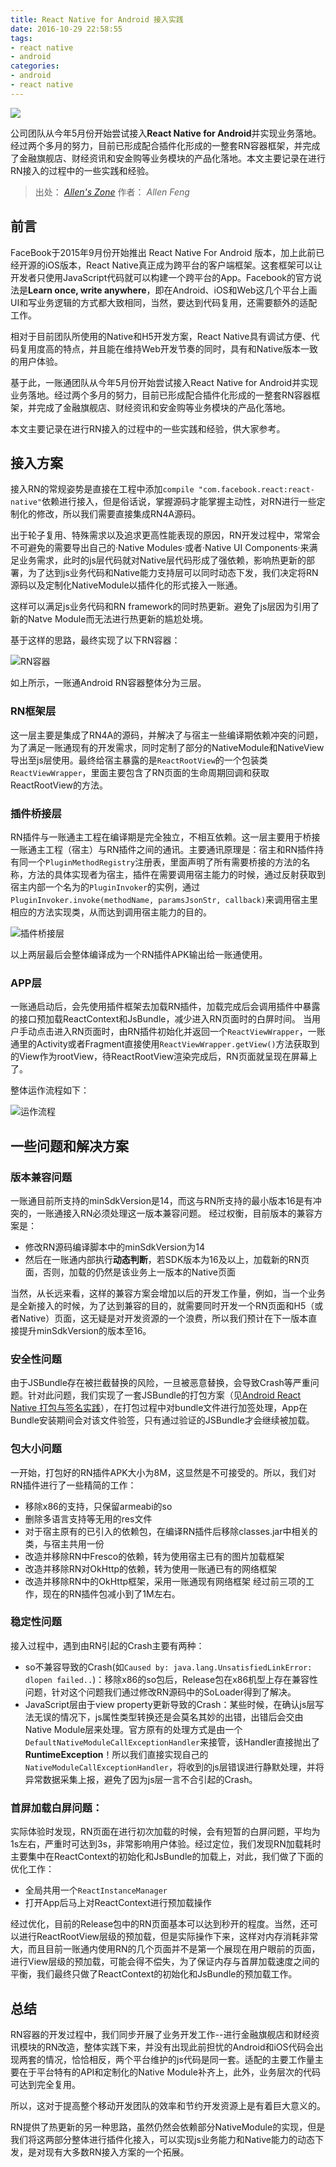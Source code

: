 ```yaml
---
title: React Native for Android 接入实践
date: 2016-10-29 22:58:55
tags:
- react native
- android
categories: 
- android
- react native
---
```


![](http://ww3.sinaimg.cn/large/006tNbRwgw1f9acb627x1j30ce09baau.jpg)

公司团队从今年5月份开始尝试接入**React Native for Android**并实现业务落地。经过两个多月的努力，目前已形成配合插件化形成的一整套RN容器框架，并完成了金融旗舰店、财经资讯和安金购等业务模块的产品化落地。本文主要记录在进行RN接入的过程中的一些实践和经验。

<!-- more -->

> 出处： *[Allen's Zone](http://allenfeng.com/)*
> 作者： *Allen Feng*

## 前言

FaceBook于2015年9月份开始推出 React Native For Android 版本，加上此前已经开源的iOS版本，React Native真正成为跨平台的客户端框架。这套框架可以让开发者只使用JavaScript代码就可以构建一个跨平台的App。Facebook的官方说法是**Learn once, write anywhere**，即在Android、iOS和Web这几个平台上画UI和写业务逻辑的方式都大致相同，当然，要达到代码复用，还需要额外的适配工作。

相对于目前团队所使用的Native和H5开发方案，React Native具有调试方便、代码复用度高的特点，并且能在维持Web开发节奏的同时，具有和Native版本一致的用户体验。

基于此，一账通团队从今年5月份开始尝试接入React Native for Android并实现业务落地。经过两个多月的努力，目前已形成配合插件化形成的一整套RN容器框架，并完成了金融旗舰店、财经资讯和安金购等业务模块的产品化落地。

本文主要记录在进行RN接入的过程中的一些实践和经验，供大家参考。

## 接入方案

接入RN的常规姿势是直接在工程中添加`compile "com.facebook.react:react-native"`依赖进行接入，但是俗话说，掌握源码才能掌握主动性，对RN进行一些定制化的修改，所以我们需要直接集成RN4A源码。

出于轮子复用、特殊需求以及追求更高性能表现的原因，RN开发过程中，常常会不可避免的需要导出自己的·Native Modules·或者·Native UI Components·来满足业务需求，此时的js层代码就对Native层代码形成了强依赖，影响热更新的部署，为了达到js业务代码和Native能力支持层可以同时动态下发，我们决定将RN源码以及定制化NativeModule以插件化的形式接入一账通。

这样可以满足js业务代码和RN framework的同时热更新。避免了js层因为引用了新的Natve Module而无法进行热更新的尴尬处境。

基于这样的思路，最终实现了以下RN容器：

![RN容器](http://ww3.sinaimg.cn/large/006tNbRwgw1f99jgtht6uj30zu1427c5.jpg)

如上所示，一账通Android RN容器整体分为三层。

### RN框架层
这一层主要是集成了RN4A的源码，并解决了与宿主一些编译期依赖冲突的问题，为了满足一账通现有的开发需求，同时定制了部分的NativeModule和NativeView导出至js层使用。最终给宿主暴露的是`ReactRootView`的一个包装类`ReactViewWrapper`，里面主要包含了RN页面的生命周期回调和获取ReactRootView的方法。

### 插件桥接层
RN插件与一账通主工程在编译期是完全独立，不相互依赖。这一层主要用于桥接一账通主工程（宿主）与RN插件之间的通讯。主要通讯原理是：宿主和RN插件持有同一个`PluginMethodRegistry`注册表，里面声明了所有需要桥接的方法的名称，方法的具体实现者为宿主，插件在需要调用宿主能力的时候，通过反射获取到宿主内部一个名为的`PluginInvoker`的实例，通过`PluginInvoker.invoke(methodName, paramsJsonStr, callback)`来调用宿主里相应的方法实现类，从而达到调用宿主能力的目的。

![插件桥接层](http://ww2.sinaimg.cn/large/006tNbRwgw1f99jic944lj31ai0u4tdc.jpg)

以上两层最后会整体编译成为一个RN插件APK输出给一账通使用。

### APP层
一账通启动后，会先使用插件框架去加载RN插件，加载完成后会调用插件中暴露的接口预加载ReactContext和JsBundle，减少进入RN页面时的白屏时间。
当用户手动点击进入RN页面时，由RN插件初始化并返回一个`ReactViewWrapper`，一账通里的Activity或者Fragment直接使用`ReactViewWrapper.getView()`方法获取到的View作为rootView，待ReactRootView渲染完成后，RN页面就呈现在屏幕上了。

整体运作流程如下：

![运作流程](http://ww4.sinaimg.cn/large/006tNbRwgw1f99jjdsfj8j30xi0n0wi8.jpg)

## 一些问题和解决方案

### 版本兼容问题
一账通目前所支持的minSdkVersion是14，而这与RN所支持的最小版本16是有冲突的，一账通接入RN必须处理这一版本兼容问题。
经过权衡，目前版本的兼容方案是：

- 修改RN源码编译脚本中的minSdkVersion为14
- 然后在一账通内部执行**动态判断**，若SDK版本为16及以上，加载新的RN页面，否则，加载的仍然是该业务上一版本的Native页面

当然，从长远来看，这样的兼容方案会增加以后的开发工作量，例如，当一个业务是全新接入的时候，为了达到兼容的目的，就需要同时开发一个RN页面和H5（或者Native）页面，这无疑是对开发资源的一个浪费，所以我们预计在下一版本直接提升minSdkVersion的版本至16。

### 安全性问题
由于JSBundle存在被拦截替换的风险，一旦被恶意替换，会导致Crash等严重问题。针对此问题，我们实现了一套JSBundle的打包方案（见[Android React Native 打包与签名实践](http://allenfeng.com/2016/10/29/android-react-native-packaging/)），在打包过程中对bundle文件进行加签处理，App在Bundle安装期间会对该文件验签，只有通过验证的JSBundle才会继续被加载。

### 包大小问题
一开始，打包好的RN插件APK大小为8M，这显然是不可接受的。所以，我们对RN插件进行了一些精简的工作：
- 移除x86的支持，只保留armeabi的so
- 删除多语言支持等无用的res文件
- 对于宿主原有的已引入的依赖包，在编译RN插件后移除classes.jar中相关的类，与宿主共用一份
- 改造并移除RN中Fresco的依赖，转为使用宿主已有的图片加载框架
- 改造并移除RN对OkHttp的依赖，转为使用一账通已有的网络框架
- 改造并移除RN中的OkHttp框架，采用一账通现有网络框架
经过前三项的工作，现在的RN插件包减小到了1M左右。

### 稳定性问题
接入过程中，遇到由RN引起的Crash主要有两种：

- so不兼容导致的Crash(如`Caused by: java.lang.UnsatisfiedLinkError: dlopen failed..`)：移除x86的so包后，Release包在x86机型上存在兼容性问题，针对这个问题我们通过修改RN源码中的SoLoader得到了解决。
- JavaScript层由于view property更新导致的Crash：某些时候，在确认js层写法无误的情况下，js属性类型转换还是会莫名其妙的出错，出错后会交由Native Module层来处理。官方原有的处理方式是由一个`DefaultNativeModuleCallExceptionHandler`来接管，该Handler直接抛出了**RuntimeException**！所以我们直接实现自己的`NativeModuleCallExceptionHandler`，将收到的js层错误进行静默处理，并将异常数据采集上报，避免了因为js层一言不合引起的Crash。

### 首屏加载白屏问题：
实际体验时发现，RN页面在进行初次加载的时候，会有短暂的白屏问题，平均为1s左右，严重时可达到3s，非常影响用户体验。经过定位，我们发现RN加载耗时主要集中在ReactContext的初始化和JsBundle的加载上，对此，我们做了下面的优化工作：

- 全局共用一个`ReactInstanceManager`
- 打开App后马上对ReactContext进行预加载操作

经过优化，目前的Release包中的RN页面基本可以达到秒开的程度。当然，还可以进行ReactRootView层级的预加载，但是实际操作下来，这样对内存消耗非常大，而且目前一账通内使用RN的几个页面并不是第一个展现在用户眼前的页面，进行View层级的预加载，可能会得不偿失，为了保证内存与首屏加载速度之间的平衡，我们最终只做了ReactContext的初始化和JsBundle的预加载工作。

## 总结

RN容器的开发过程中，我们同步开展了业务开发工作--进行金融旗舰店和财经资讯模块的RN改造，整体实践下来，并没有出现此前担忧的Android和iOS代码会出现两套的情况，恰恰相反，两个平台维护的js代码是同一套。适配的主要工作量主要在于平台特有的API和定制化的Native Module补齐上，此外，业务层次的代码可达到完全复用。

所以，这对于提高整个移动开发团队的效率和节约开发资源上是有着巨大意义的。

RN提供了热更新的另一种思路，虽然仍然会依赖部分NativeModule的实现，但是我们将这两部分整体进行插件化接入，可以实现js业务能力和Native能力的动态下发，是对现有大多数RN接入方案的一个拓展。